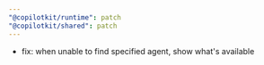 ```yaml
---
"@copilotkit/runtime": patch
"@copilotkit/shared": patch
---
```


- fix: when unable to find specified agent, show what's available
